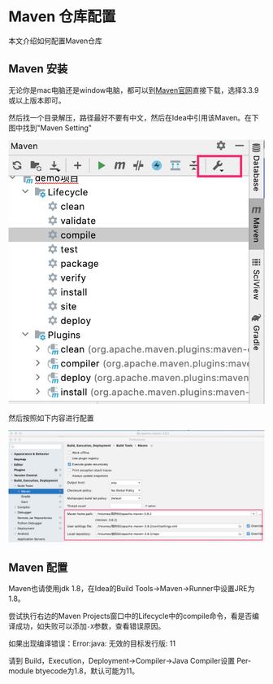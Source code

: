 <!--

    Licensed to the Apache Software Foundation (ASF) under one
    or more contributor license agreements.  See the NOTICE file
    distributed with this work for additional information
    regarding copyright ownership.  The ASF licenses this file
    to you under the Apache License, Version 2.0 (the
    "License"); you may not use this file except in compliance
    with the License.  You may obtain a copy of the License at

        http://www.apache.org/licenses/LICENSE-2.0

    Unless required by applicable law or agreed to in writing,
    software distributed under the License is distributed on an
    "AS IS" BASIS, WITHOUT WARRANTIES OR CONDITIONS OF ANY
    KIND, either express or implied.  See the License for the
    specific language governing permissions and limitations
    under the License.

-->

# Maven 仓库配置

本文介绍如何配置Maven仓库

## Maven 安装

无论你是mac电脑还是window电脑，都可以到[Maven官网](https://archive.apache.org/dist/maven/maven-3/)直接下载，选择3.3.9或以上版本即可。

然后找一个目录解压，路径最好不要有中文，然后在Idea中引用该Maven。在下图中找到"Maven Setting"

![](image/maven配置.jpg)

然后按照如下内容进行配置

![](image/maven详细配置.jpg)

## Maven 配置

Maven也请使用jdk 1.8，在Idea的Build Tools->Maven->Runner中设置JRE为1.8。

尝试执行右边的Maven Projects窗口中的Lifecycle中的compile命令，看是否编译成功，如失败可以添加`-X`参数，查看错误原因。

如果出现编译错误：Error:java: 无效的目标发行版: 11

请到 Build，Execution，Deployment->Compiler->Java Compiler设置 Per-module btyecode为1.8，默认可能为11。
